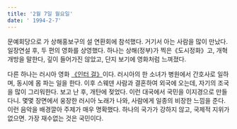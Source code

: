 ```yaml
---
title: '2월 7일 월요일'
date: ' 1994-2-7'
---
```

문예회당으로 가 상해홍보구의 설 연환회에 참석했다. 거기서 아는 사람을 많이 만났다. 일장연설 후, 두 편의 영화를 상영했다. 하나는 상해(정부)가 찍은《도시정화》고, 개혁개방을 말한다, 깊이 들어가진 않았고, 단지 보기에 영화처럼 느껴졌다.

다른 하나는 러시아 영화 [《인터 걸》](https://movie.naver.com/movie/bi/mi/basic.nhn?code=12827)이다. 러시아의 한 소녀가 병원에서 간호사로 일하며, 동시에 몸 파는 일을 한다. 이후 스웨덴 사람과 결혼하여 외국에 오는데, 자기의 조국을 많이 그리워한다. 보고 난 후, 개탄에 젖었다. 이런 대국에서 국민을 이지경으로 만들다니. 몇몇 장면에서 웅장한 러시아 노래가 나와, 사람에게 일종의 비장한 느낌을 준다. 이런 음악을 배경깔아 주제가 매우 명확했다. 하나의 국가가 강하지 않고, 국제적 지위가 없으면. 가장 재수없는 것은 국민이다.
